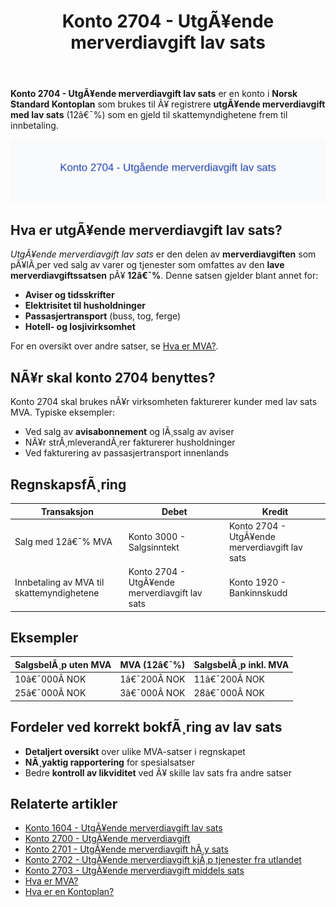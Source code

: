 ﻿---
title: "Konto 2704 - UtgÃ¥ende merverdiavgift lav sats"
meta_title: "2704-utgaende-merverdiavgift-lav-sats"
meta_description: '**Konto 2704 - UtgÃ¥ende merverdiavgift lav sats** er en konto i **Norsk Standard Kontoplan** som brukes til Ã¥ registrere **utgÃ¥ende merverdiavgift med lav sa...'
slug: 2704-utgaende-merverdiavgift-lav-sats
type: blog
layout: pages/single
---

**Konto 2704 - UtgÃ¥ende merverdiavgift lav sats** er en konto i **Norsk Standard Kontoplan** som brukes til Ã¥ registrere **utgÃ¥ende merverdiavgift med lav sats** (12â€¯%) som en gjeld til skattemyndighetene frem til innbetaling.

![Illustrasjon av konto 2704 UtgÃ¥ende merverdiavgift lav sats](2704-utgaende-merverdiavgift-lav-sats-image.svg)

## Hva er utgÃ¥ende merverdiavgift lav sats?

*UtgÃ¥ende merverdiavgift lav sats* er den delen av **merverdiavgiften** som pÃ¥lÃ¸per ved salg av varer og tjenester som omfattes av den **lave merverdiavgiftssatsen** pÃ¥ **12â€¯%**. Denne satsen gjelder blant annet for:

* **Aviser og tidsskrifter**
* **Elektrisitet til husholdninger**
* **Passasjertransport** (buss, tog, ferge)
* **Hotell- og losjivirksomhet**

For en oversikt over andre satser, se [Hva er MVA?](/blogs/regnskap/hva-er-moms-mva "Hva er MVA? MVA-regnskapsfÃ¸ring og merverdiavgift").

## NÃ¥r skal konto 2704 benyttes?

Konto 2704 skal brukes nÃ¥r virksomheten fakturerer kunder med lav sats MVA. Typiske eksempler:

* Ved salg av **avisabonnement** og lÃ¸ssalg av aviser
* NÃ¥r strÃ¸mleverandÃ¸rer fakturerer husholdninger
* Ved fakturering av passasjertransport innenlands

## RegnskapsfÃ¸ring

| Transaksjon                                    | Debet                                   | Kredit                                           |
|------------------------------------------------|-----------------------------------------|--------------------------------------------------|
| Salg med 12â€¯% MVA                              | Konto 3000 - Salgsinntekt               | Konto 2704 - UtgÃ¥ende merverdiavgift lav sats     |
| Innbetaling av MVA til skattemyndighetene      | Konto 2704 - UtgÃ¥ende merverdiavgift lav sats | Konto 1920 - Bankinnskudd                        |

## Eksempler

| SalgsbelÃ¸p uten MVA | MVA (12â€¯%)  | SalgsbelÃ¸p inkl. MVA |
|---------------------|-------------|----------------------|
| 10â€¯000Â NOK          | 1â€¯200Â NOK   | 11â€¯200Â NOK           |
| 25â€¯000Â NOK          | 3â€¯000Â NOK   | 28â€¯000Â NOK           |

## Fordeler ved korrekt bokfÃ¸ring av lav sats

* **Detaljert oversikt** over ulike MVA-satser i regnskapet
* **NÃ¸yaktig rapportering** for spesialsatser
* Bedre **kontroll av likviditet** ved Ã¥ skille lav sats fra andre satser

## Relaterte artikler

* [Konto 1604 - UtgÃ¥ende merverdiavgift lav sats](/blogs/kontoplan/1604-utgaende-merverdiavgift-lav-sats "Konto 1604 - UtgÃ¥ende merverdiavgift lav sats")
* [Konto 2700 - UtgÃ¥ende merverdiavgift](/blogs/kontoplan/2700-utgaende-merverdiavgift "Konto 2700 - UtgÃ¥ende merverdiavgift")
* [Konto 2701 - UtgÃ¥ende merverdiavgift hÃ¸y sats](/blogs/kontoplan/2701-utgaende-merverdiavgift-hoy-sats "Konto 2701 - UtgÃ¥ende merverdiavgift hÃ¸y sats")
* [Konto 2702 - UtgÃ¥ende merverdiavgift kjÃ¸p tjenester fra utlandet](/blogs/kontoplan/2702-utgaende-merverdiavgift-kjop-tjen-fra-utlandet "Konto 2702 - UtgÃ¥ende merverdiavgift kjÃ¸p tjenester fra utlandet")
* [Konto 2703 - UtgÃ¥ende merverdiavgift middels sats](/blogs/kontoplan/2703-utgaende-merverdiavgift-middels-sats "Konto 2703 - UtgÃ¥ende merverdiavgift middels sats")
* [Hva er MVA?](/blogs/regnskap/hva-er-moms-mva "Hva er MVA? MVA-regnskapsfÃ¸ring og merverdiavgift")
* [Hva er en Kontoplan?](/blogs/regnskap/hva-er-kontoplan "Hva er en Kontoplan? Komplett Guide til Kontoplaner i Norsk Regnskap")

